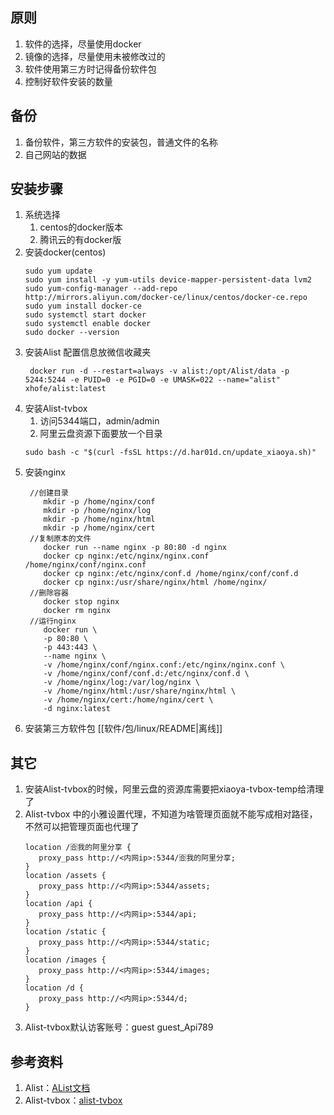 ## 原则
1. 软件的选择，尽量使用docker
2. 镜像的选择，尽量使用未被修改过的
3. 软件使用第三方时记得备份软件包
4. 控制好软件安装的数量

## 备份

1. 备份软件，第三方软件的安装包，普通文件的名称
2. 自己网站的数据

## 安装步骤

1. 系统选择
    1. centos的docker版本
    2. 腾讯云的有docker版
2. 安装docker(centos)
   ```
   sudo yum update
   sudo yum install -y yum-utils device-mapper-persistent-data lvm2
   sudo yum-config-manager --add-repo http://mirrors.aliyun.com/docker-ce/linux/centos/docker-ce.repo
   sudo yum install docker-ce
   sudo systemctl start docker
   sudo systemctl enable docker
   sudo docker --version
   ```
3. 安装Alist
   配置信息放微信收藏夹
   ```
    docker run -d --restart=always -v alist:/opt/Alist/data -p 5244:5244 -e PUID=0 -e PGID=0 -e UMASK=022 --name="alist" xhofe/alist:latest
   ```
4. 安装Alist-tvbox
   1. 访问5344端口，admin/admin
   2. 阿里云盘资源下面要放一个目录
    ````
    sudo bash -c "$(curl -fsSL https://d.har01d.cn/update_xiaoya.sh)"
    ````
5. 安装nginx
   ```
    //创建目录
       mkdir -p /home/nginx/conf
       mkdir -p /home/nginx/log
       mkdir -p /home/nginx/html
       mkdir -p /home/nginx/cert
    //复制原本的文件
       docker run --name nginx -p 80:80 -d nginx
       docker cp nginx:/etc/nginx/nginx.conf /home/nginx/conf/nginx.conf
       docker cp nginx:/etc/nginx/conf.d /home/nginx/conf/conf.d
       docker cp nginx:/usr/share/nginx/html /home/nginx/
    //删除容器
       docker stop nginx
       docker rm nginx
    //运行nginx
       docker run \
       -p 80:80 \
       -p 443:443 \
       --name nginx \
       -v /home/nginx/conf/nginx.conf:/etc/nginx/nginx.conf \
       -v /home/nginx/conf/conf.d:/etc/nginx/conf.d \
       -v /home/nginx/log:/var/log/nginx \
       -v /home/nginx/html:/usr/share/nginx/html \
       -v /home/nginx/cert:/home/nginx/cert \
       -d nginx:latest
   ```
6. 安装第三方软件包 [[软件/包/linux/README|离线]]

## 其它
1. 安装Alist-tvbox的时候，阿里云盘的资源库需要把xiaoya-tvbox-temp给清理了
2. Alist-tvbox 中的小雅设置代理，不知道为啥管理页面就不能写成相对路径，不然可以把管理页面也代理了
   ```
   location /🈴我的阿里分享 {
      proxy_pass http://<内网ip>:5344/🈴我的阿里分享;
   }
   location /assets {
      proxy_pass http://<内网ip>:5344/assets;
   }
   location /api {
      proxy_pass http://<内网ip>:5344/api;
   }
   location /static {
      proxy_pass http://<内网ip>:5344/static;
   }
   location /images {
      proxy_pass http://<内网ip>:5344/images;
   }
   location /d {
      proxy_pass http://<内网ip>:5344/d;
   }
   ```
3. Alist-tvbox默认访客账号：guest guest_Api789

## 参考资料
1. Alist：[AList文档](https://alist.nn.ci/zh/)
2. Alist-tvbox：[alist-tvbox](https://github.com/power721/alist-tvbox/blob/master/doc/README_zh.md)